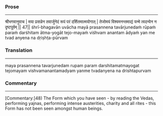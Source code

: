 ### Prose 
 --- 
श्रीभगवानुवाच |
मया प्रसन्नेन तवार्जुनेदं
रूपं परं दर्शितमात्मयोगात् |
तेजोमयं विश्वमनन्तमाद्यं
यन्मे त्वदन्येन न दृष्टपूर्वम् || 47||
śhrī-bhagavān uvācha
mayā prasannena tavārjunedaṁ
rūpaṁ paraṁ darśhitam ātma-yogāt
tejo-mayaṁ viśhvam anantam ādyaṁ
yan me tvad anyena na dṛiṣhṭa-pūrvam

### Translation 
 --- 
maya prasannena tavarjunedam rupam param darshitamatmayogat tejomayam vishvamanantamadyam yanme tvadanyena na drishtapurvam

### Commentary 
 --- 
[Commentary:]48) The Form which you have seen - by reading the Vedas, performing yajnas, performing intense austerities, charity and all rites - this Form has not been seen amongst human beings.